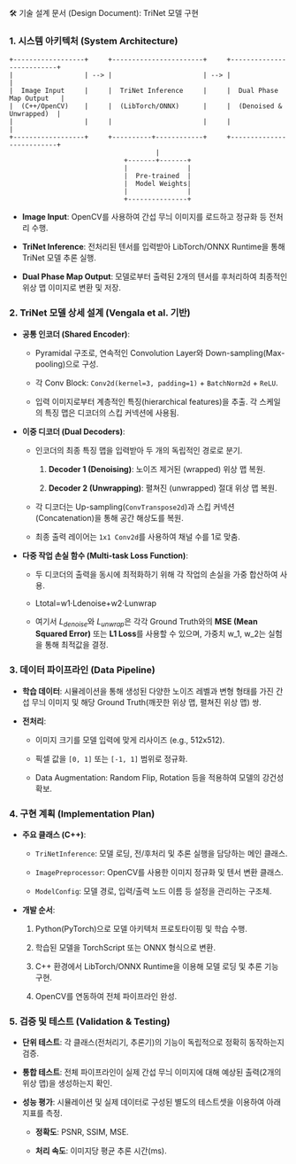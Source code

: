 🛠️ 기술 설계 문서 (Design Document): TriNet 모델 구현

### 1. 시스템 아키텍처 (System Architecture)

```
+------------------+     +-----------------------+     +--------------------------+
|                  | --> |                       | --> |                          |
|  Image Input     |     |  TriNet Inference     |     |  Dual Phase Map Output   |
|  (C++/OpenCV)    |     |  (LibTorch/ONNX)      |     |  (Denoised & Unwrapped)  |
|                  |     |                       |     |                          |
+------------------+     +----------+------------+     +--------------------------+
                                     |
                             +-------+-------+
                             |               |
                             |  Pre-trained  |
                             |  Model Weights|
                             |               |
                             +---------------+
```

- **Image Input**: OpenCV를 사용하여 간섭 무늬 이미지를 로드하고 정규화 등 전처리 수행.
    
- **TriNet Inference**: 전처리된 텐서를 입력받아 LibTorch/ONNX Runtime을 통해 TriNet 모델 추론 실행.
    
- **Dual Phase Map Output**: 모델로부터 출력된 2개의 텐서를 후처리하여 최종적인 위상 맵 이미지로 변환 및 저장.
    

### 2. TriNet 모델 상세 설계 (Vengala et al. 기반)

- **공통 인코더 (Shared Encoder)**:
    
    - Pyramidal 구조로, 연속적인 Convolution Layer와 Down-sampling(Max-pooling)으로 구성.
        
    - 각 Conv Block: `Conv2d(kernel=3, padding=1)` + `BatchNorm2d` + `ReLU`.
        
    - 입력 이미지로부터 계층적인 특징(hierarchical features)을 추출. 각 스케일의 특징 맵은 디코더의 스킵 커넥션에 사용됨.
        
- **이중 디코더 (Dual Decoders)**:
    
    - 인코더의 최종 특징 맵을 입력받아 두 개의 독립적인 경로로 분기.
        
        1. **Decoder 1 (Denoising)**: 노이즈 제거된 (wrapped) 위상 맵 복원.
            
        2. **Decoder 2 (Unwrapping)**: 펼쳐진 (unwrapped) 절대 위상 맵 복원.
            
    - 각 디코더는 Up-sampling(`ConvTranspose2d`)과 스킵 커넥션(Concatenation)을 통해 공간 해상도를 복원.
        
    - 최종 출력 레이어는 `1x1 Conv2d`를 사용하여 채널 수를 1로 맞춤.
        
- **다중 작업 손실 함수 (Multi-task Loss Function)**:
    
    - 두 디코더의 출력을 동시에 최적화하기 위해 각 작업의 손실을 가중 합산하여 사용.
        
    - Ltotal​=w1​⋅Ldenoise​+w2​⋅Lunwrap​
        
    - 여기서 $L_{denoise}$와 $L_{unwrap}$은 각각 Ground Truth와의 **MSE (Mean Squared Error)** 또는 **L1 Loss**를 사용할 수 있으며, 가중치 w_1, w_2는 실험을 통해 최적값을 결정.
        

### 3. 데이터 파이프라인 (Data Pipeline)

- **학습 데이터**: 시뮬레이션을 통해 생성된 다양한 노이즈 레벨과 변형 형태를 가진 간섭 무늬 이미지 및 해당 Ground Truth(깨끗한 위상 맵, 펼쳐진 위상 맵) 쌍.
    
- **전처리**:
    
    - 이미지 크기를 모델 입력에 맞게 리사이즈 (e.g., 512x512).
        
    - 픽셀 값을 `[0, 1]` 또는 `[-1, 1]` 범위로 정규화.
        
    - Data Augmentation: Random Flip, Rotation 등을 적용하여 모델의 강건성 확보.
        

### 4. 구현 계획 (Implementation Plan)

- **주요 클래스 (C++)**:
    
    - `TriNetInference`: 모델 로딩, 전/후처리 및 추론 실행을 담당하는 메인 클래스.
        
    - `ImagePreprocessor`: OpenCV를 사용한 이미지 정규화 및 텐서 변환 클래스.
        
    - `ModelConfig`: 모델 경로, 입력/출력 노드 이름 등 설정을 관리하는 구조체.
        
- **개발 순서**:
    
    1. Python(PyTorch)으로 모델 아키텍처 프로토타이핑 및 학습 수행.
        
    2. 학습된 모델을 TorchScript 또는 ONNX 형식으로 변환.
        
    3. C++ 환경에서 LibTorch/ONNX Runtime을 이용해 모델 로딩 및 추론 기능 구현.
        
    4. OpenCV를 연동하여 전체 파이프라인 완성.
        

### 5. 검증 및 테스트 (Validation & Testing)

- **단위 테스트**: 각 클래스(전처리기, 추론기)의 기능이 독립적으로 정확히 동작하는지 검증.
    
- **통합 테스트**: 전체 파이프라인이 실제 간섭 무늬 이미지에 대해 예상된 출력(2개의 위상 맵)을 생성하는지 확인.
    
- **성능 평가**: 시뮬레이션 및 실제 데이터로 구성된 별도의 테스트셋을 이용하여 아래 지표를 측정.
    
    - **정확도**: PSNR, SSIM, MSE.
        
    - **처리 속도**: 이미지당 평균 추론 시간(ms).